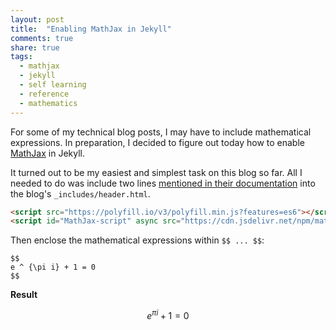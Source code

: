 ```yaml
---
layout: post
title:  "Enabling MathJax in Jekyll"
comments: true
share: true
tags:
  - mathjax
  - jekyll
  - self learning
  - reference
  - mathematics
---
```


For some of my technical blog posts, I may have to include mathematical expressions. In preparation, I decided to figure out today how to enable [MathJax](https://www.mathjax.org/) in Jekyll.

It turned out to be my easiest and simplest task on this blog so far. All I needed to do was include two lines [mentioned in their documentation](https://www.mathjax.org/#gettingstarted) into the blog's `_includes/header.html`.

```html
<script src="https://polyfill.io/v3/polyfill.min.js?features=es6"></script>
<script id="MathJax-script" async src="https://cdn.jsdelivr.net/npm/mathjax@3/es5/tex-mml-chtml.js"></script>
```

Then enclose the mathematical expressions within `$$ ... $$`:

```
$$
e ^ {\pi i} + 1 = 0 
$$
```

**Result**

$$
e ^ {\pi i} + 1 = 0 
$$
